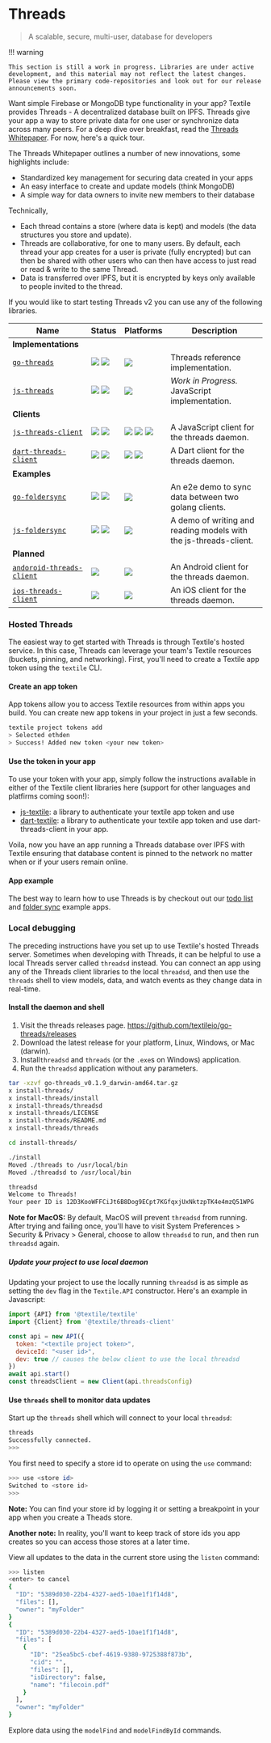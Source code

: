 # Threads

> A scalable, secure, multi-user, database for developers

!!! warning

    This section is still a work in progress. Libraries are under active development, and this material may not reflect the latest changes. Please view the primary code-repositories and look out for our release announcements soon. 

Want simple Firebase or MongoDB type functionality in your app? Textile provides Threads - A decentralized database built on IPFS. Threads give your app a way to store private data for one user or synchronize data across many peers. For a deep dive over breakfast, read the [Threads Whitepaper](https://blog.textile.io/introducing-textiles-threads-protocol/). For now, here's a quick tour. 

The Threads Whitepaper outlines a number of new innovations, some highlights include:

* Standardized key management for securing data created in your apps
* An easy interface to create and update models (think MongoDB)
* A simple way for data owners to invite new members to their database

Technically,

* Each thread contains a store (where data is kept) and models (the data structures you store and update).
* Threads are collaborative, for one to many users. By default, each thread your app creates for a user is private (fully encrypted) but can then be shared with other users who can then have access to just read or read & write to the same Thread.
* Data is transferred over IPFS, but it is encrypted by keys only available to people invited to the thread.

If you would like to start testing Threads v2 you can use any of the following libraries.

| Name | Status | Platforms | Description |
| ---------|---------|---------|--------- |
| **Implementations** |
| [`go-threads`](//github.com/textileio/go-threads) | [![](https://img.shields.io/github/v/release/textileio/go-threads?color=3529ff&sort=semver&style=popout-square)](https://github.com/textileio/go-threads) [![](https://img.shields.io/github/workflow/status/textileio/go-threads/Tests/master.svg?style=popout-square)](https://github.com/textileio/go-threads/actions?query=branch%3Amaster) | [![](https://img.shields.io/badge/golang-blueviolet.svg?style=popout-square)](https://github.com/textileio/go-threads) | Threads reference implementation. |
| [`js-threads`](//github.com/textileio/js-threads) | [![](https://img.shields.io/github/v/release/textileio/js-threads?color=3529ff&sort=semver&style=popout-square)](https://github.com/textileio/js-threads) [![](https://img.shields.io/github/workflow/status/textileio/go-threads/Tests/master.svg?style=popout-square)](https://github.com/textileio/js-threads/actions?query=branch%3Amaster) | [![](https://img.shields.io/badge/javascript-blueviolet.svg?style=popout-square)](https://github.com/textileio/go-threads) | _Work in Progress._ JavaScript implementation. |
| **Clients** |
| [`js-threads-client`](//github.com/textileio/js-threads-client) | [![](https://img.shields.io/badge/dynamic/json.svg?style=popout-square&color=3527ff&label=go-threads&prefix=v&query=%24.dependencies%5B%27%40textile%2Fthreads-client-grpc%27%5D.version&url=https%3A%2F%2Fraw.githubusercontent.com%2Ftextileio%2Fjs-threads-client%2Fmaster%2Fpackage-lock.json)](https://github.com/textileio/go-threads) [![](https://img.shields.io/github/workflow/status/textileio/js-threads-client/lint_test/master.svg?style=popout-square)](https://github.com/textileio/js-threads-client/actions?query=branch%3Amaster) | [![](https://img.shields.io/badge/nodejs-blueviolet.svg?style=popout-square)](https://github.com/textileio/js-threads-client) [![](https://img.shields.io/badge/web-blueviolet.svg?style=popout-square)](https://github.com/textileio/js-threads-client) [![](https://img.shields.io/badge/react%20native-blueviolet.svg?style=popout-square)](https://github.com/textileio/js-threads-client) | A JavaScript client for the threads daemon. |
| [`dart-threads-client`](//github.com/textileio/dart-threads-client) | [![](https://img.shields.io/badge/dynamic/yaml?style=popout-square&color=3527ff&label=go-threads&prefix=v&query=packages.threads_client_grpc.version&url=https%3A%2F%2Fraw.githubusercontent.com%2Ftextileio%2Fdart-threads-client%2Fmaster%2Fpubspec.lock)](https://github.com/textileio/go-threads) [![](https://img.shields.io/github/workflow/status/textileio/dart-threads-client/test/master.svg?style=popout-square)](https://github.com/textileio/dart-threads-client/actions?query=branch%3Amaster) | [![](https://img.shields.io/badge/dart-blueviolet.svg?style=popout-square)](https://github.com/textileio/dart-threads-client) [![](https://img.shields.io/badge/flutter-blueviolet.svg?style=popout-square)](https://github.com/textileio/dart-threads-client) | A Dart client for the threads daemon. |
| **Examples** |
| [`go-foldersync`](//github.com/textileio/go-foldersync) | [![](https://img.shields.io/github/v/release/textileio/go-threads?color=3529ff&label=go-threads&style=popout-square)](https://github.com/textileio/go-threads) [![](https://img.shields.io/github/workflow/status/textileio/go-foldersync/Tests/master.svg?style=popout-square)](https://github.com/textileio/js-threads-client/actions?query=branch%3Amaster) | [![](https://img.shields.io/badge/golang-blueviolet.svg?style=popout-square)](https://github.com/textileio/go-foldersync) | An e2e demo to sync data between two golang clients. |
| [`js-foldersync`](//github.com/textileio/js-foldersync) | [![](https://img.shields.io/badge/dynamic/json.svg?style=popout-square&color=3527ff&label=go-threads&prefix=v&query=%24.dependencies%5B%27%40textile%2Fthreads-client-grpc%27%5D.version&url=https%3A%2F%2Fraw.githubusercontent.com%2Ftextileio%2Fjs-foldersync%2Fmaster%2Fpackage-lock.json)](https://github.com/textileio/go-threads) [![](https://img.shields.io/github/workflow/status/textileio/js-foldersync/Test/master.svg?style=popout-square)](https://github.com/textileio/js-foldersync/actions?query=branch%3Amaster) | [![](https://img.shields.io/badge/web-blueviolet.svg?style=popout-square)](https://github.com/textileio/js-foldersync) | A demo of writing and reading models with the js-threads-client. |
| **Planned** |
| [`andoroid-threads-client`](//github.com/textileio/android-threads-client) | [![](https://img.shields.io/github/v/release/textileio/android-threads-client?color=3529ff&sort=semver&style=popout-square)](https://github.com/textileio/android-threads-client) | [![](https://img.shields.io/badge/android-blueviolet.svg?style=popout-square)](https://github.com/textileio/android-threads-client) | An Android client for the threads daemon. |
| [`ios-threads-client`](//github.com/textileio/ios-threads-client) | [![](https://img.shields.io/github/v/release/textileio/ios-threads-client?color=3529ff&sort=semver&style=popout-square)](https://github.com/textileio/ios-threads-client) | [![](https://img.shields.io/badge/ios-blueviolet.svg?style=popout-square)](https://github.com/textileio/android-threads-client) | An iOS client for the threads daemon. |

### Hosted Threads

The easiest way to get started with Threads is through Textile's hosted service. In this case, Threads can leverage your team's Textile resources (buckets, pinning, and networking). First, you'll need to create a Textile app token using the `textile` CLI.

#### Create an app token

App tokens allow you to access Textile resources from within apps you build. You can create new app tokens in your project in just a few seconds.

```sh
textile project tokens add
> Selected ethden
> Success! Added new token <your new token>
```

#### Use the token in your app

To use your token with your app, simply follow the instructions available in either of the Textile client libraries here (support for other languages and platfirms coming soon!):

* [js-textile](https://github.com/textileio/js-textile): a library to authenticate your textile app token and use
* [dart-textile](https://github.com/textileio/dart-textile): a library to authenticate your textile app token and use dart-threads-client in your app.


Voila, now you have an app running a Threads database over IPFS with Textile ensuring that database content is pinned to the network no matter when or if your users remain online.

#### App example

The best way to learn how to use Threads is by checkout out our [todo list](https://github.com/textileio/js-todo-demo) and [folder sync](https://github.com/textileio/js-foldersync) example apps.

### Local debugging

The preceding instructions have you set up to use Textile's hosted Threads server. Sometimes when developing with Threads, it can be helpful to use a local Threads server called `threadsd` instead. You can connect an app using any of the Threads client libraries to the local `threadsd`, and then use the `threads` shell to view models, data, and watch events as they change data in real-time. 

#### Install the daemon and shell

1. Visit the threads releases page. https://github.com/textileio/go-threads/releases
2. Download the latest release for your platform, Linux, Windows, or Mac (darwin).
3. Install`threadsd` and `threads` (or the `.exe`s on Windows) application.
4. Run the `threadsd` application without any parameters.

```sh
tar -xzvf go-threads_v0.1.9_darwin-amd64.tar.gz
x install-threads/
x install-threads/install
x install-threads/threadsd
x install-threads/LICENSE
x install-threads/README.md
x install-threads/threads

cd install-threads/

./install 
Moved ./threads to /usr/local/bin
Moved ./threadsd to /usr/local/bin

threadsd 
Welcome to Threads!
Your peer ID is 12D3KooWFFCiJt6B8Dog9ECpt7KGfqxjUxNktzpTK4e4mzQ51WPG
```

**Note for MacOS:** By default, MacOS will prevent `threadsd` from running. After trying and failing once, you'll have to visit System Preferences > Security & Privacy > General, choose to allow `threadsd` to run, and then run `threadsd` again.

##### Update your project to use local daemon


Updating your project to use the locally running `threadsd` is as simple as setting the `dev` flag in the `Textile.API` constructor. Here's an example in Javascript:

```js
import {API} from '@textile/textile'
import {Client} from '@textile/threads-client'

const api = new API({
  token: "<textile project token>",
  deviceId: "<user id>",
  dev: true // causes the below client to use the local threadsd
})
await api.start()
const threadsClient = new Client(api.threadsConfig)
```

#### Use `threads` shell to monitor data updates

Start up the `threads` shell which will connect to your local `threadsd`:

```sh
threads
Successfully connected.
>>>
```

You first need to specify a store id to operate on using the `use` command:

```sh
>>> use <store id>
Switched to <store id>
>>>
```
**Note:** You can find your store id by logging it or setting a breakpoint in your app when you create a Theads store. 

**Another note:** In reality, you'll want to keep track of store ids you app creates so you can access those stores at a later time.

View all updates to the data in the current store using the `listen` command:

```sh
>>> listen
<enter> to cancel
{
  "ID": "5389d030-22b4-4327-aed5-10ae1f1f14d8",
  "files": [],
  "owner": "myFolder"
}
{
  "ID": "5389d030-22b4-4327-aed5-10ae1f1f14d8",
  "files": [
    {
      "ID": "25ea5bc5-cbef-4619-9380-9725388f873b",
      "cid": "",
      "files": [],
      "isDirectory": false,
      "name": "filecoin.pdf"
    }
  ],
  "owner": "myFolder"
}
```

Explore data using the `modelFind` and `modelFindById` commands.
